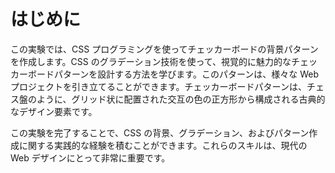 # はじめに

この実験では、CSS プログラミングを使ってチェッカーボードの背景パターンを作成します。CSS のグラデーション技術を使って、視覚的に魅力的なチェッカーボードパターンを設計する方法を学びます。このパターンは、様々な Web プロジェクトを引き立てることができます。チェッカーボードパターンは、チェス盤のように、グリッド状に配置された交互の色の正方形から構成される古典的なデザイン要素です。

この実験を完了することで、CSS の背景、グラデーション、およびパターン作成に関する実践的な経験を積むことができます。これらのスキルは、現代の Web デザインにとって非常に重要です。

